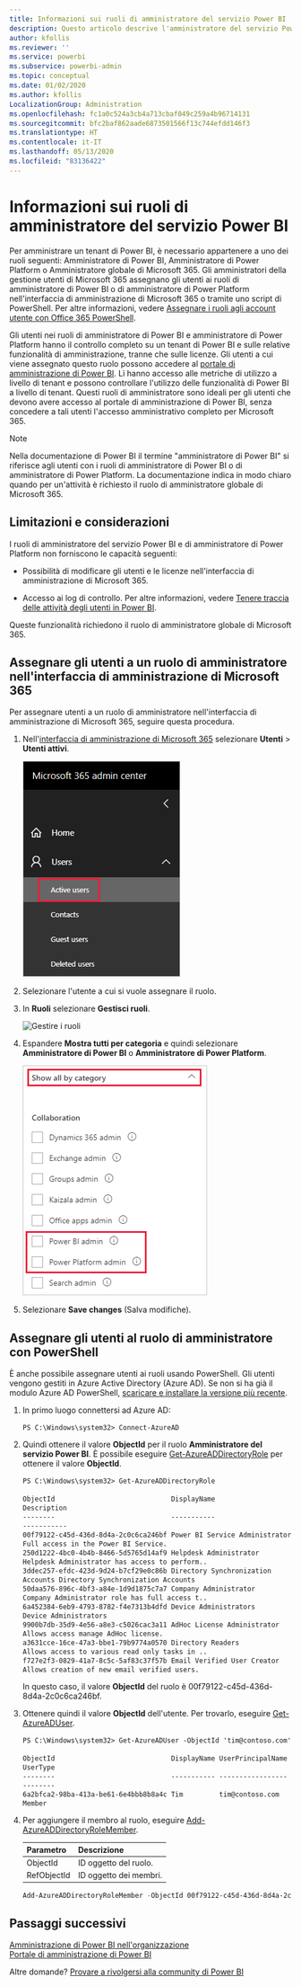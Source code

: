 ```yaml
---
title: Informazioni sui ruoli di amministratore del servizio Power BI
description: Questo articolo descrive l'amministratore del servizio Power BI e i ruoli specifici che forniscono privilegi di amministratore.
author: kfollis
ms.reviewer: ''
ms.service: powerbi
ms.subservice: powerbi-admin
ms.topic: conceptual
ms.date: 01/02/2020
ms.author: kfollis
LocalizationGroup: Administration
ms.openlocfilehash: fc1a0c524a3cb4a713cbaf049c259a4b96714131
ms.sourcegitcommit: bfc2baf862aade6873501566f13c744efdd146f3
ms.translationtype: HT
ms.contentlocale: it-IT
ms.lasthandoff: 05/13/2020
ms.locfileid: "83136422"
---
```

# <a name="understanding-power-bi-service-administrator-roles"></a>Informazioni sui ruoli di amministratore del servizio Power BI

Per amministrare un tenant di Power BI, è necessario appartenere a uno dei ruoli seguenti: Amministratore di Power BI, Amministratore di Power Platform o Amministratore globale di Microsoft 365. Gli amministratori della gestione utenti di Microsoft 365 assegnano gli utenti ai ruoli di amministratore di Power BI o di amministratore di Power Platform nell'interfaccia di amministrazione di Microsoft 365 o tramite uno script di PowerShell. Per altre informazioni, vedere [Assegnare i ruoli agli account utente con Office 365 PowerShell](/office365/enterprise/powershell/assign-roles-to-user-accounts-with-office-365-powershell).

Gli utenti nei ruoli di amministratore di Power BI e amministratore di Power Platform hanno il controllo completo su un tenant di Power BI e sulle relative funzionalità di amministrazione, tranne che sulle licenze. Gli utenti a cui viene assegnato questo ruolo possono accedere al [portale di amministrazione di Power BI](service-admin-portal.md). Lì hanno accesso alle metriche di utilizzo a livello di tenant e possono controllare l'utilizzo delle funzionalità di Power BI a livello di tenant. Questi ruoli di amministratore sono ideali per gli utenti che devono avere accesso al portale di amministrazione di Power BI, senza concedere a tali utenti l'accesso amministrativo completo per Microsoft 365.

> [!NOTE]
> Nella documentazione di Power BI il termine "amministratore di Power BI" si riferisce agli utenti con i ruoli di amministratore di Power BI o di amministratore di Power Platform. La documentazione indica in modo chiaro quando per un'attività è richiesto il ruolo di amministratore globale di Microsoft 365.

## <a name="limitations-and-considerations"></a>Limitazioni e considerazioni

I ruoli di amministratore del servizio Power BI e di amministratore di Power Platform non forniscono le capacità seguenti:

* Possibilità di modificare gli utenti e le licenze nell'interfaccia di amministrazione di Microsoft 365.

* Accesso ai log di controllo. Per altre informazioni, vedere [Tenere traccia delle attività degli utenti in Power BI](service-admin-auditing.md).

Queste funzionalità richiedono il ruolo di amministratore globale di Microsoft 365.

## <a name="assign-users-to-an-admin-role-in-the-microsoft-365-admin-center"></a>Assegnare gli utenti a un ruolo di amministratore nell'interfaccia di amministrazione di Microsoft 365

Per assegnare utenti a un ruolo di amministratore nell'interfaccia di amministrazione di Microsoft 365, seguire questa procedura.

1. Nell'[interfaccia di amministrazione di Microsoft 365](https://portal.office.com/adminportal/home#/homepage) selezionare **Utenti** > **Utenti attivi**.

    ![Interfaccia di amministrazione di Microsoft 365](media/service-admin-role/powerbi-admin-users.png)

1. Selezionare l'utente a cui si vuole assegnare il ruolo.

1. In **Ruoli** selezionare **Gestisci ruoli**.

    ![Gestire i ruoli](media/service-admin-role/powerbi-admin-edit-roles.png)

1. Espandere **Mostra tutti per categoria** e quindi selezionare **Amministratore di Power BI** o **Amministratore di Power Platform**.

    ![Selezionare un ruolo di amministratore](media/service-admin-role/powerbi-admin-role.png)

1. Selezionare **Save changes** (Salva modifiche).

## <a name="assign-users-to-the-admin-role-with-powershell"></a>Assegnare gli utenti al ruolo di amministratore con PowerShell

È anche possibile assegnare utenti ai ruoli usando PowerShell. Gli utenti vengono gestiti in Azure Active Directory (Azure AD). Se non si ha già il modulo Azure AD PowerShell, [scaricare e installare la versione più recente](https://www.powershellgallery.com/packages/AzureAD/).

1. In primo luogo connettersi ad Azure AD:
   ```
   PS C:\Windows\system32> Connect-AzureAD
   ```

1. Quindi ottenere il valore **ObjectId** per il ruolo **Amministratore del servizio Power BI**. È possibile eseguire [Get-AzureADDirectoryRole](/powershell/module/azuread/get-azureaddirectoryrole) per ottenere il valore **ObjectId**.

    ```
    PS C:\Windows\system32> Get-AzureADDirectoryRole

    ObjectId                             DisplayName                        Description
    --------                             -----------                        -----------
    00f79122-c45d-436d-8d4a-2c0c6ca246bf Power BI Service Administrator     Full access in the Power BI Service.
    250d1222-4bc0-4b4b-8466-5d5765d14af9 Helpdesk Administrator             Helpdesk Administrator has access to perform..
    3ddec257-efdc-423d-9d24-b7cf29e0c86b Directory Synchronization Accounts Directory Synchronization Accounts
    50daa576-896c-4bf3-a84e-1d9d1875c7a7 Company Administrator              Company Administrator role has full access t..
    6a452384-6eb9-4793-8782-f4e7313b4dfd Device Administrators              Device Administrators
    9900b7db-35d9-4e56-a8e3-c5026cac3a11 AdHoc License Administrator        Allows access manage AdHoc license.
    a3631cce-16ce-47a3-bbe1-79b9774a0570 Directory Readers                  Allows access to various read only tasks in ..
    f727e2f3-0829-41a7-8c5c-5af83c37f57b Email Verified User Creator        Allows creation of new email verified users.
    ```

    In questo caso, il valore **ObjectId** del ruolo è 00f79122-c45d-436d-8d4a-2c0c6ca246bf.

1. Ottenere quindi il valore **ObjectId** dell'utente. Per trovarlo, eseguire [Get-AzureADUser](/powershell/module/azuread/get-azureaduser).

    ```
    PS C:\Windows\system32> Get-AzureADUser -ObjectId 'tim@contoso.com'

    ObjectId                             DisplayName UserPrincipalName      UserType
    --------                             ----------- -----------------      --------
    6a2bfca2-98ba-413a-be61-6e4bbb8b8a4c Tim         tim@contoso.com        Member
    ```

1. Per aggiungere il membro al ruolo, eseguire [Add-AzureADDirectoryRoleMember](/powershell/module/azuread/add-azureaddirectoryrolemember).

    | Parametro | Descrizione |
    | --- | --- |
    | ObjectId |ID oggetto del ruolo. |
    | RefObjectId |ID oggetto dei membri. |

    ```powershell
    Add-AzureADDirectoryRoleMember -ObjectId 00f79122-c45d-436d-8d4a-2c0c6ca246bf -RefObjectId 6a2bfca2-98ba-413a-be61-6e4bbb8b8a4c
    ```

## <a name="next-steps"></a>Passaggi successivi

[Amministrazione di Power BI nell'organizzazione](service-admin-administering-power-bi-in-your-organization.md)  
[Portale di amministrazione di Power BI](service-admin-portal.md)  

Altre domande? [Provare a rivolgersi alla community di Power BI](https://community.powerbi.com/)